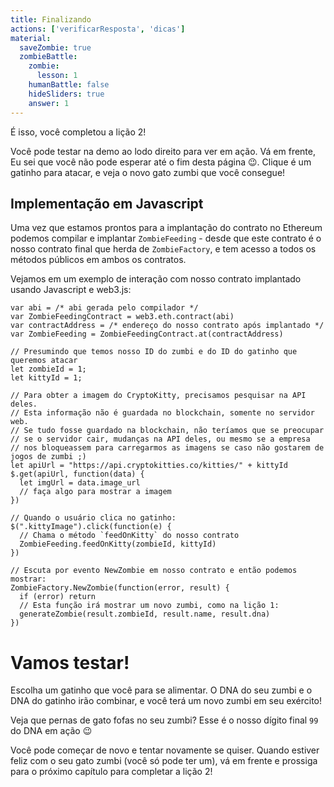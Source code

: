 ```yaml
---
title: Finalizando
actions: ['verificarResposta', 'dicas']
material:
  saveZombie: true
  zombieBattle:
    zombie:
      lesson: 1
    humanBattle: false
    hideSliders: true
    answer: 1
---
```


É isso, você completou a lição 2!

Você pode testar na demo ao lodo direito para ver em ação. Vá em frente, Eu sei que você não pode esperar até o fim desta página 😉. Clique é um gatinho para atacar, e veja o novo gato zumbi que você consegue!

## Implementação em Javascript

Uma vez que estamos prontos para a implantação do contrato no Ethereum podemos compilar e implantar `ZombieFeeding` - desde que este contrato é o nosso contrato final que herda de `ZombieFactory`, e tem acesso a todos os métodos públicos em ambos os contratos.

Vejamos em um exemplo de interação com nosso contrato implantado usando Javascript e web3.js:

```
var abi = /* abi gerada pelo compilador */
var ZombieFeedingContract = web3.eth.contract(abi)
var contractAddress = /* endereço do nosso contrato após implantado */
var ZombieFeeding = ZombieFeedingContract.at(contractAddress)

// Presumindo que temos nosso ID do zumbi e do ID do gatinho que queremos atacar
let zombieId = 1;
let kittyId = 1;

// Para obter a imagem do CryptoKitty, precisamos pesquisar na API deles.
// Esta informação não é guardada no blockchain, somente no servidor web.
// Se tudo fosse guardado na blockchain, não teríamos que se preocupar
// se o servidor cair, mudanças na API deles, ou mesmo se a empresa
// nos bloqueassem para carregarmos as imagens se caso não gostarem de jogos de zumbi ;)
let apiUrl = "https://api.cryptokitties.co/kitties/" + kittyId
$.get(apiUrl, function(data) {
  let imgUrl = data.image_url
  // faça algo para mostrar a imagem
})

// Quando o usuário clica no gatinho:
$(".kittyImage").click(function(e) {
  // Chama o método `feedOnKitty` do nosso contrato
  ZombieFeeding.feedOnKitty(zombieId, kittyId)
})

// Escuta por evento NewZombie em nosso contrato e então podemos mostrar:
ZombieFactory.NewZombie(function(error, result) {
  if (error) return
  // Esta função irá mostrar um novo zumbi, como na lição 1:
  generateZombie(result.zombieId, result.name, result.dna)
})
```

# Vamos testar!

Escolha um gatinho que você para se alimentar. O DNA do seu zumbi e o DNA do gatinho irão combinar, e você terá um novo zumbi em seu exército!

Veja que pernas de gato fofas no seu zumbi? Esse é o nosso dígito final `99` do DNA em ação 😉

Você pode começar de novo e tentar novamente se quiser. Quando estiver feliz com o seu gato zumbi (você só pode ter um), vá em frente e prossiga para o próximo capítulo para completar a lição 2!
